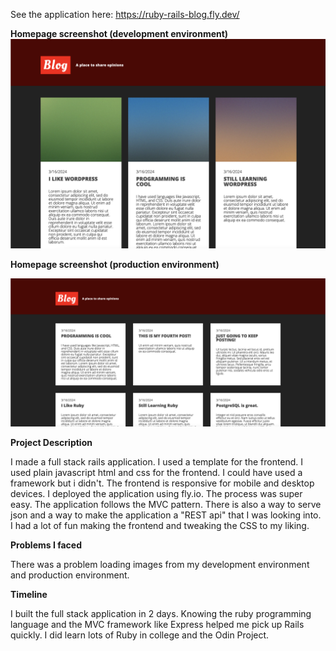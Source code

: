 See the application here: https://ruby-rails-blog.fly.dev/

<strong>

Homepage screenshot (development environment)
</strong>
![alt](./blog.png)
<strong>

Homepage screenshot (production environment)
</strong>

![alt](./blog_dev.png)

<strong>

Project Description
</strong>

I made a full stack rails application. I used a template for the frontend. I used plain javascript html and css for the frontend. I could have used a framework but i didn't. The frontend is responsive for mobile and desktop devices. I deployed the application using fly.io. The process was super easy. The application follows the MVC pattern. There is also a way to serve json and a way to make the application a "REST api" that I was looking into. I had a lot of fun making the frontend and tweaking the CSS to my liking. 
<strong>

Problems I faced
</strong>

There was a problem loading images from my development environment and production environment.
<strong>

Timeline
</strong>

I built the full stack application in 2 days. Knowing the ruby programming language and the MVC framework like Express helped me pick up Rails quickly. I did learn lots of Ruby in college and the Odin Project.

